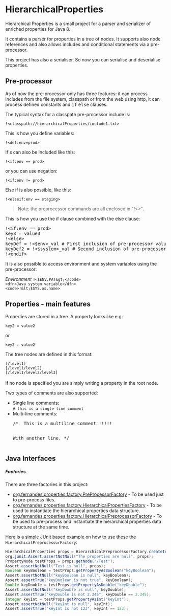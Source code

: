 HierarchicalProperties
======================

Hierarchical Properties is a small project for a parser and serializer of enriched properties for Java 8. 

It contains a parser for properties in a tree of nodes. It supports also node references and also allows includes and conditional statements via a pre-processor.

This project has also a serialiser. So now you can serialise and deserialise properties.

Pre-processor
-------------

As of now the pre-processor only has three features: it can process includes from the file system, 
classpath or from the web using http, it can process defined constants and <tt>if</tt> <tt>else</tt> clauses.

The typical syntax for a classpath pre-processor include is:

<code>!&lt;classpath://hierarchicalProperties/include1.txt&gt;</code>

This is how you define variables:

<code>!&lt;def:env=prod&gt;</code>

If's can also be included like this:

<code>!&lt;if:env == prod&gt;</code>

or you can use negation:

<code>!&lt;if:env != prod&gt;</code>

Else if is also possible, like this:

<code>!&lt;elseif:env == staging&gt;</code>

<blockquote>Note: the preprocessor commands are all enclosed in "!&lt;&gt;".</blockquote>

This is how you use the if clause combined with the else clause:

<pre>!&lt;if:env == prod&gt;
key3 = value3
!&lt;else&gt;
keyDef = !&lt;$env&gt;_val # First inclusion of pre-processor value.
keyDef2 = !&lt;$system&gt;_val # Second inclusion of pre-processor value.
!&lt;endif&gt;
</pre>

It is also possible to access environment and system variables using the pre-processor:

<dfn>Environment</dfn>
<code>!&lt;$ENV.PAT&gt;</code>
<dfn>Java system variable</dfn>
<code>!&lt;$SYS.os.name&gt;</code>

Properties - main features
--------------------------

Properties are stored in a tree. A property looks like e.g:

<code>key2 = value2</code>

or

<code>key2 : value2</code>


The tree nodes are defined in this format: 

<code>[/level1]</code><br/>
<code>[/level1/level2]</code><br/>
<code>[/level1/level2/level3]</code><br/><br/>
If no node is specified you are simply writing a property in the root node.

Two types of comments are also supported:

<ul>
<li>Single line comments:<br />
<code># this is a single line comment</code>
</li>

<li>Multi-line comments:<br />
<pre>/*  This is a multiline comment !!!!! 

With another line.
*/</pre>
</li>
</ul>

Java Interfaces
---------------

<h5>Factories</h5>

There are three factories in this project:
<ul>
    <li><a href="https://github.com/gilfernandes/HierarchicalProperties/blob/master/src/main/java/org/fernandes/properties/factory/PreProcessorFactory.java">org.fernandes.properties.factory.PreProcessorFactory</a> - To be used just to pre-process files.</li>
    <li><a href="https://github.com/gilfernandes/HierarchicalProperties/blob/master/src/main/java/org/fernandes/properties/factory/HierarchicalPropertiesFactory.java">org.fernandes.properties.factory.HierarchicalPropertiesFactory</a> - 
        To be used to instantiate the hierarchical properties data structure.</li>
    <li><a href="https://github.com/gilfernandes/HierarchicalProperties/blob/master/src/main/java/org/fernandes/properties/factory/HierarchicalPreprocessorFactory.java">org.fernandes.properties.factory.HierarchicalPreprocessorFactory</a> - 
        To be used to pre-process and instantiate the hierarchical properties data structure at the same time.</li>
</ul>

Here is a simple JUnit based example on how to use these the <code>HierarchicalPreprocessorFactory</code>:

```java
HierarchicalProperties props = HierarchicalPreprocessorFactory.createInstanceCp("hierarchicalProperties/map_if_types.txt");
org.junit.Assert.assertNotNull("The properties are null", props);
PropertyNode testProps = props.getNode("/Test");
Assert.assertNotNull("Test is null", props);
Boolean keyBoolean = testProps.getPropertyAsBoolean("keyBoolean");
Assert.assertNotNull("keyBoolean is null", keyBoolean);
Assert.assertTrue("keyBoolean is not true", keyBoolean);
Double keyDouble = testProps.getPropertyAsDouble("keyDouble");
Assert.assertNotNull("keyDouble is null", keyDouble);
Assert.assertTrue("keyDouble is not 2.345", keyDouble == 2.345);
Integer keyInt = testProps.getPropertyAsInt("keyInt");
Assert.assertNotNull("keyInt is null", keyInt);
Assert.assertTrue("keyInt is not 123", keyInt == 123);
```